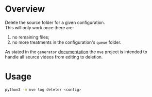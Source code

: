 # Overview

Delete the source folder for a given configuration.  
This will only work once there are:

1. no remaining files;
2. no more treatments in the configuration's `queue` folder.

As stated in the `generator` [documentation](./generator.md) the `mve` project is intended to handle all source videos from editing to deletion.

# Usage

```sh
python3 -m mve log deleter <config>
```
